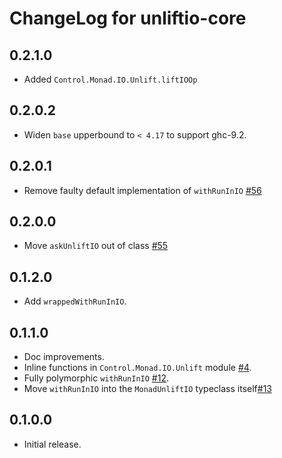 # ChangeLog for unliftio-core

## 0.2.1.0

* Added `Control.Monad.IO.Unlift.liftIOOp`

## 0.2.0.2

* Widen `base` upperbound to `< 4.17` to support ghc-9.2.

## 0.2.0.1

* Remove faulty default implementation of `withRunInIO` [#56](https://github.com/fpco/unliftio/issues/56)

## 0.2.0.0

* Move `askUnliftIO` out of class [#55](https://github.com/fpco/unliftio/issues/55)

## 0.1.2.0

* Add `wrappedWithRunInIO`.

## 0.1.1.0

* Doc improvements.
* Inline functions in `Control.Monad.IO.Unlift` module [#4](https://github.com/fpco/unliftio/pull/4).
* Fully polymorphic `withRunInIO` [#12](https://github.com/fpco/unliftio/pull/12).
* Move `withRunInIO` into the `MonadUnliftIO` typeclass itself[#13](https://github.com/fpco/unliftio/issues/13)

## 0.1.0.0

* Initial release.
